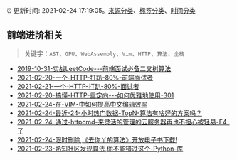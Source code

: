 :alarm_clock: 更新时间: 2021-02-24 17:19:05。[来源分类](../README.md)、[标签分类](../TAGS.md)、[时间分类](../TIMELINE.md)

## 前端进阶相关


> 关键字：`AST`、`GPU`、`WebAssembly`、`Vim`、`HTTP`、`算法`、`全栈`



- [2019-10-31-实战LeetCode---前端面试必备二叉树算法](https://www.ershicimi.com/p/f3413b58491ac20f4c17a09b8a0af5e1) 
- [2021-02-20-一个-HTTP-打趴-80%-前端面试者](https://www.ershicimi.com/p/22a60d006552de8528c8d605c238757c) 
- [2021-02-21-一个-HTTP-打趴-80%-面试者](https://www.ershicimi.com/p/58b0559d296594c1172a1e9e108c2002) 
- [2021-02-20-搞懂-HTTP-重定向---如何优雅地使用-301](https://www.ershicimi.com/p/e5a8e54be4dea2e92c54c68e108a2dae) 
- [2021-02-24-在-VIM-中如何提高中文编辑效率](https://www.v2ex.com/t/755992) 
- [2021-02-24-最近-24-小时热门数据-TopN-算法有啥好的方案吗？](https://www.v2ex.com/t/755971) 
- [2021-02-24-通过-httpcmd-来灵活的管理的云服务器再也不担心被轻易-F4-了](https://toutiao.io/k/q57m20v) 
- [2021-02-24-限时删除,《去你丫的算法》开放电子书下载!](https://sec.thief.one/article_content?a_id=1c2e89c43f3ae79ba733b75dd1f81e59) 
- [2021-02-23-熟知社区发现算法,你不能错过这个-Python-库](https://sec.thief.one/article_content?a_id=60c01922bbbbd425fe076c2496b814dd) 